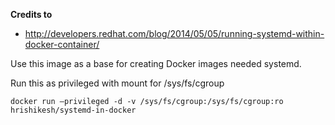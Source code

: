 **Credits to** 
 - http://developers.redhat.com/blog/2014/05/05/running-systemd-within-docker-container/

Use this image as a base for creating Docker images needed systemd.

Run this as privileged with mount for /sys/fs/cgroup
```
docker run –privileged -d -v /sys/fs/cgroup:/sys/fs/cgroup:ro hrishikesh/systemd-in-docker
```
